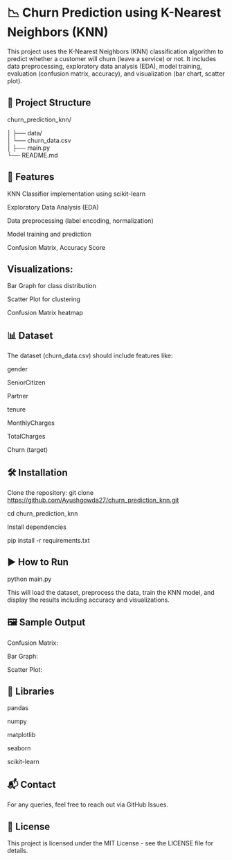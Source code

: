 # 📉 Churn Prediction using K-Nearest Neighbors (KNN)

This project uses the K-Nearest Neighbors (KNN) classification algorithm to predict whether a customer will churn (leave a service) or not. It includes data preprocessing, exploratory data analysis (EDA), model training, evaluation (confusion matrix, accuracy), and visualization (bar chart, scatter plot).


## 📂 Project Structure

churn_prediction_knn/

│
├── data/                  
│   └── churn_data.csv             
│
├── main.py                    
└── README.md   


## 🚀 Features

KNN Classifier implementation using scikit-learn

Exploratory Data Analysis (EDA)

Data preprocessing (label encoding, normalization)

Model training and prediction

Confusion Matrix, Accuracy Score


## Visualizations:
Bar Graph for class distribution

Scatter Plot for clustering

Confusion Matrix heatmap


## 📊 Dataset

The dataset (churn_data.csv) should include features like:

gender

SeniorCitizen

Partner

tenure

MonthlyCharges

TotalCharges

Churn (target)


## 🛠️ Installation

Clone the repository:
git clone https://github.com/Ayushgowda27/churn_prediction_knn.git

cd churn_prediction_knn

Install dependencies

pip install -r requirements.txt


## ▶️ How to Run

python main.py

This will load the dataset, preprocess the data, train the KNN model, and display the results including accuracy and visualizations.


## 🖼️ Sample Output

Confusion Matrix:

Bar Graph:

Scatter Plot:


## 🧪 Libraries

pandas

numpy

matplotlib

seaborn

scikit-learn


## 📬 Contact

For any queries, feel free to reach out via GitHub Issues.


## 📄 License

This project is licensed under the MIT License - see the LICENSE file for details.

